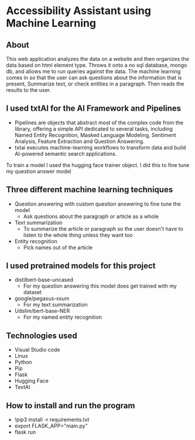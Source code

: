 # Accessibility Assistant using Machine Learning

## About
This web application analyzes the data on a website and then organizes the data based on html element type. Throws it onto a no sql database, mongo db, and allows me to run queries against the data. The machine learning comes in so that the user can ask questions about the information that is present, Summarize text, or check entities in a paragraph. Then reads the results to the user. 

## I used txtAI for the AI Framework and Pipelines 
* Pipelines are objects that abstract most of the complex code from the library, offering a simple API dedicated to several tasks, including Named Entity Recognition, Masked Language Modeling, Sentiment Analysis, Feature Extraction and Question Answering. 
* txtai executes machine-learning workflows to transform data and build AI-powered semantic search applications. 

To train a model I used the hugging face trainer object. I did this to fine tune my question answer model 

## Three different machine learning techniques 
* Question answering with custom question answering to fine tune the model 
    * Ask questions about the paragraph or article as a whole 
* Text summarization 
    * To summarize the article or paragraph so the user doesn't have to listen to the whole thing unless they want too 
* Entity recognition 
    * Pick names out of the article 

## I used pretrained models for this project 
* distilbert-base-uncased 
    * For my question answering this model does get trained with my dataset 
* google/pegasus-xsum 
    * For my text summarization 
*   Udslim/bert-base-NER 
    * For my named entity recognition 

## Technologies used 
* Visual Studio code 
* Linux 
* Python 
* Pip 
* Flask 
* Hugging Face 
* TextAI 

 ## How to install and run the program
* !pip3 install -r requirements.txt
* export FLASK_APP="main.py"
* flask run
